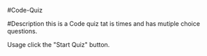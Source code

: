 #Code-Quiz

#Description
this is a Code quiz tat is times and has mutiple choice questions.

Usage
click the "Start Quiz" button.
